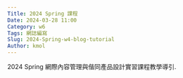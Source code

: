 ```yaml
---
Title: 2024 Spring 課程
Date: 2024-03-28 11:00
Category: w6
Tags: 網誌編寫
Slug: 2024-Spring-w4-blog-tutorial
Author: kmol
---
```


2024 Spring 網際內容管理與偕同產品設計實習課程教學導引.

<!-- PELICAN_END_SUMMARY -->
